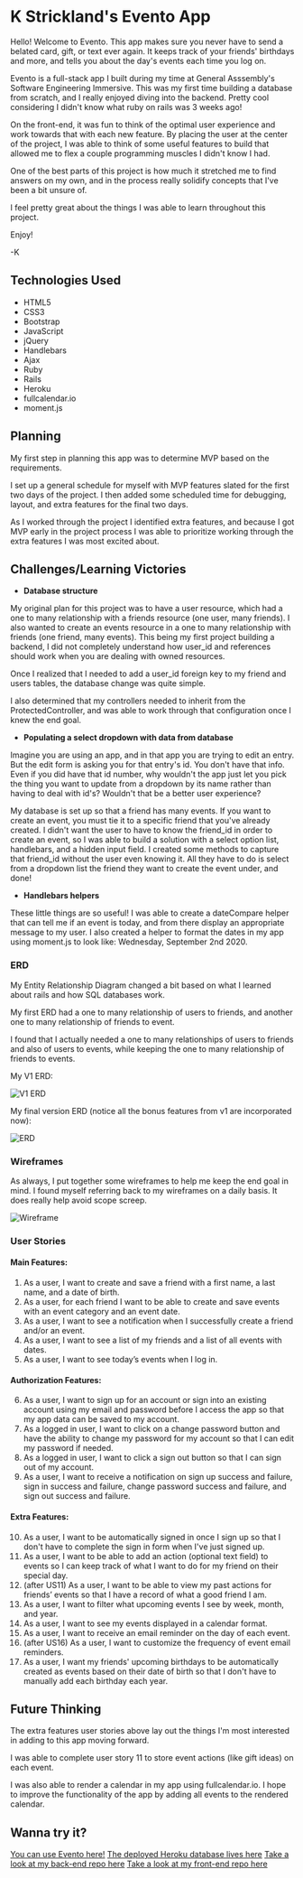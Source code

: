 # K Strickland's Evento App

Hello! Welcome to Evento. This app makes sure you never have to send a belated card, gift, or text ever again. It keeps track of your friends' birthdays and more, and tells you about the day's events each time you log on.

Evento is a full-stack app I built during my time at General Asssembly's Software Engineering Immersive. This was my first time building a database from scratch, and I really enjoyed diving into the backend. Pretty cool considering I didn't know what ruby on rails was 3 weeks ago!

On the front-end, it was fun to think of the optimal user experience and work towards that with each new feature. By placing the user at the center of the project, I was able to think of some useful features to build that allowed me to flex a couple programming muscles I didn't know I had.

One of the best parts of this project is how much it stretched me to find answers on my own, and in the process really solidify concepts that I've been a bit unsure of.

I feel pretty great about the things I was able to learn throughout this project.

Enjoy!

-K

## Technologies Used

* HTML5
* CSS3
* Bootstrap
* JavaScript
* jQuery
* Handlebars
* Ajax
* Ruby
* Rails
* Heroku
* fullcalendar.io
* moment.js

## Planning

My first step in planning this app was to determine MVP based on the requirements.

I set up a general schedule for myself with MVP features slated for the first two days of the project. I then added some scheduled time for debugging, layout, and extra features for the final two days.

As I worked through the project I identified extra features, and because I got MVP early in the project process I was able to prioritize working through the extra features I was most excited about.

## Challenges/Learning Victories

- **Database structure**

My original plan for this project was to have a user resource, which had a one to many relationship with a friends resource (one user, many friends). I also wanted to create an events resource in a one to many relationship with friends (one friend, many events). This being my first project building a backend, I did not completely understand how user_id and references should work when you are dealing with owned resources.

Once I realized that I needed to add a user_id foreign key to my friend and users tables, the database change was quite simple.

I also determined that my controllers needed to inherit from the ProtectedController, and was able to work through that configuration once I knew the end goal.

- **Populating a select dropdown with data from database**

Imagine you are using an app, and in that app you are trying to edit an entry. But the edit form is asking you for that entry's id. You don't have that info. Even if you did have that id number, why wouldn't the app just let you pick the thing you want to update from a dropdown by its name rather than having to deal with id's? Wouldn't that be a better user experience?

My database is set up so that a friend has many events. If you want to create an event, you must tie it to a specific friend that you've already created. I didn't want the user to have to know the friend_id in order to create an event, so I was able to build a solution with a select option list, handlebars, and a hidden input field. I created some methods to capture that friend_id without the user even knowing it. All they have to do is select from a dropdown list the friend they want to create the event under, and done!

- **Handlebars helpers**

These little things are so useful! I was able to create a dateCompare helper that can tell me if an event is today, and from there display an appropriate message to my user. I also created a helper to format the dates in my app using moment.js to look like: Wednesday, September 2nd 2020.

### ERD

My Entity Relationship Diagram changed a bit based on what I learned about rails and how SQL databases work.

My first ERD had a one to many relationship of users to friends, and another one to many relationship of friends to event.

I found that I actually needed a one to many relationships of users to friends and also of users to events, while keeping the one to many relationship of friends to events.

My V1 ERD:

![V1 ERD](.public/ERD-V1.png "v1 ERD")

My final version ERD (notice all the bonus features from v1 are incorporated now):

![ERD](./public/ERD.png "final ERD")

### Wireframes

As always, I put together some wireframes to help me keep the end goal in mind. I found myself referring back to my wireframes on a daily basis. It does really help avoid scope screep.

![Wireframe](./public/wireframe.png "wireframe")

### User Stories

#### Main Features:
1. As a user, I want to create and save a friend with a first name, a last name, and a date of birth.
2. As a user, for each friend I want to be able to create and save events with an event category and an event date.
3. As a user, I want to see a notification when I successfully create a friend and/or an event.
4. As a user, I want to see a list of my friends and a list of all events with dates.
5. As a user, I want to see today’s events when I log in.

#### Authorization Features:
6. As a user, I want to sign up for an account or sign into an existing account using my email and password before I access the app so that my app data can be saved to my account.
7. As a logged in user, I want to click on a change password button and have the ability to change my password for my account so that I can edit my password if needed.
8. As a logged in user, I want to click a sign out button so that I can sign out of my account.
9. As a user, I want to receive a notification on sign up success and failure, sign in success and failure, change password success and failure, and sign out success and failure.

#### Extra Features:
10. As a user, I want to be automatically signed in once I sign up so that I don't have to complete the sign in form when I've just signed up.
11. As a user, I want to be able to add an action (optional text field) to events so I can keep track of what I want to do for my friend on their special day.
12. (after US11) As a user, I want to be able to view my past actions for friends’ events so that I have a record of what a good friend I am.
13. As a user, I want to filter what upcoming events I see by week, month, and year.
14. As a user, I want to see my events displayed in a calendar format.
15. As a user, I want to receive an email reminder on the day of each event.
16. (after US16) As a user, I want to customize the frequency of event email reminders.
17. As a user, I want my friends' upcoming birthdays to be automatically created as events based on their date of birth so that I don't have to manually add each birthday each year.

## Future Thinking
The extra features user stories above lay out the things I'm most interested in adding to this app moving forward.

I was able to complete user story 11 to store event actions (like gift ideas) on each event.

I was also able to render a calendar in my app using fullcalendar.io. I hope to improve the functionality of the app by adding all events to the rendered calendar.

## Wanna try it?
[You can use Evento here!](https://kstrickland0612.github.io/evento-client/)
[The deployed Heroku database lives here](https://sheltered-cliffs-69470.herokuapp.com/)
[Take a look at my back-end repo here](https://github.com/kstrickland0612/evento-api)
[Take a look at my front-end repo here](https://github.com/kstrickland0612/evento-client)
